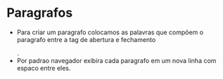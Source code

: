 # Paragrafos

- Para criar um paragrafo colocamos as palavras que compõem o paragrafo entre a tag de abertura e fechamento <p></p>.
- Por padrao navegador exibira cada paragrafo em um nova linha com espaco entre eles.

